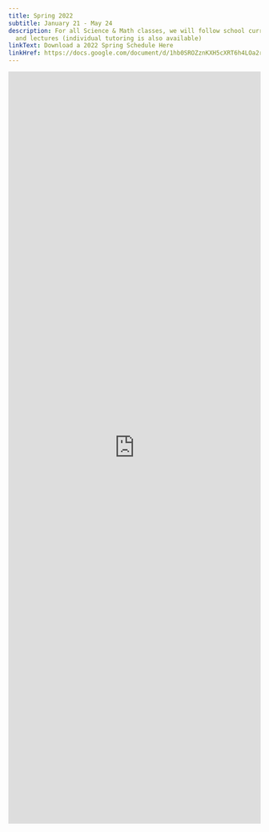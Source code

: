 ```yaml
---
title: Spring 2022
subtitle: January 21 - May 24
description: For all Science & Math classes, we will follow school curriculum
  and lectures (individual tutoring is also available)
linkText: Download a 2022 Spring Schedule Here
linkHref: https://docs.google.com/document/d/1hb0SROZznKXH5cXRT6h4LOa2r23CV8sY9cI6OWdw5NE/edit?usp=sharing
---
```

<iframe width='100%' height='1500' style='border:none;' src="https://docs.google.com/document/d/1hb0SROZznKXH5cXRT6h4LOa2r23CV8sY9cI6OWdw5NE/edit?usp=sharing?embedded=true"></iframe>